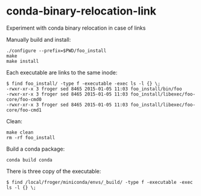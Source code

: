 conda-binary-relocation-link
============================

Experiment with conda binary relocation in case of links

Manually build and install:

    ./configure --prefix=$PWD/foo_install
    make
    make install

Each executable are links to the same inode:

    $ find foo_install/ -type f -executable -exec ls -l {} \;
    -rwxr-xr-x 3 froger sed 8465 2015-01-05 11:03 foo_install/bin/foo
    -rwxr-xr-x 3 froger sed 8465 2015-01-05 11:03 foo_install/libexec/foo-core/foo-cmd0
    -rwxr-xr-x 3 froger sed 8465 2015-01-05 11:03 foo_install/libexec/foo-core/foo-cmd1

Clean:

    make clean
    rm -rf foo_install

Build a conda package:

    conda build conda

There is three copy of the executable:

    $ find /local/froger/miniconda/envs/_build/ -type f -executable -exec ls -l {} \;
